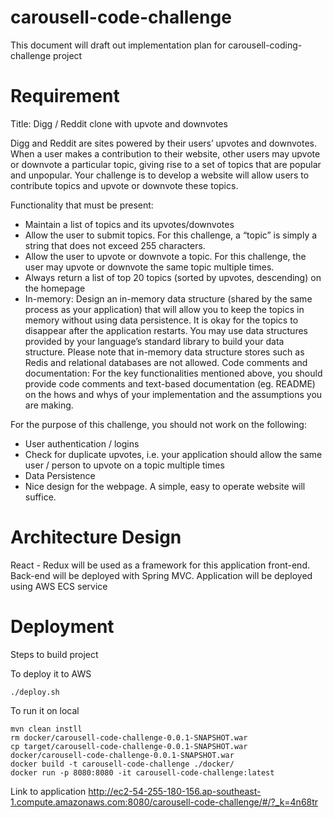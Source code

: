 # carousell-code-challenge
This document will draft out implementation plan for carousell-coding-challenge project
# Requirement
Title: Digg / Reddit clone with upvote and downvotes

Digg and Reddit are sites powered by their users’ upvotes and downvotes. When a user makes a contribution to their website, other users may upvote or downvote a particular topic, giving rise to a set of topics that are popular and unpopular. Your challenge is to develop a website will allow users to contribute topics and upvote or downvote these topics.

Functionality that must be present:
  - Maintain a list of topics and its upvotes/downvotes
  - Allow the user to submit topics. For this challenge, a “topic” is simply a string that does not exceed 255 characters.
  - Allow the user to upvote or downvote a topic. For this challenge, the user may upvote or downvote the same topic multiple times.
  - Always return a list of top 20 topics (sorted by upvotes, descending) on the homepage
  - In-memory: Design an in-memory data structure (shared by the same process as your application) that will allow you to keep the topics in memory without using data persistence. It is okay for the topics to disappear after the application restarts. You may use data structures provided by your language’s standard library to build your data structure. Please note that in-memory data structure stores such as Redis and relational databases are not allowed.
Code comments and documentation: For the key functionalities mentioned above, you should provide code comments and text-based documentation (eg. README) on the hows and whys of your implementation and the assumptions you are making.

For the purpose of this challenge, you should not work on the following:
  - User authentication / logins
  - Check for duplicate upvotes, i.e. your application should allow the same user / person to upvote on a topic multiple times
  - Data Persistence
  - Nice design for the webpage. A simple, easy to operate website will suffice.

# Architecture Design

React - Redux will be used as a framework for this application front-end.
Back-end will be deployed with Spring MVC.
Application will be deployed using AWS ECS service

# Deployment
Steps to build project

To deploy it to AWS
```$xslt
./deploy.sh
```
To run it on local
```$xslt
mvn clean instll
rm docker/carousell-code-challenge-0.0.1-SNAPSHOT.war
cp target/carousell-code-challenge-0.0.1-SNAPSHOT.war docker/carousell-code-challenge-0.0.1-SNAPSHOT.war
docker build -t carousell-code-challenge ./docker/
docker run -p 8080:8080 -it carousell-code-challenge:latest
```
Link to application http://ec2-54-255-180-156.ap-southeast-1.compute.amazonaws.com:8080/carousell-code-challenge/#/?_k=4n68tr
